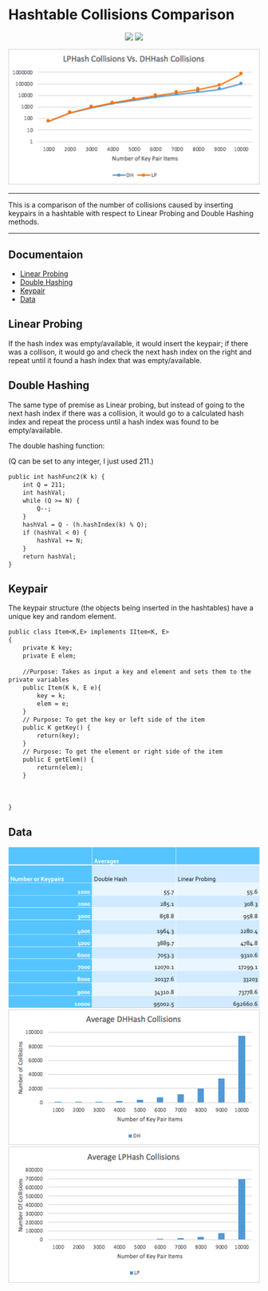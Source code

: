 # Hashtable Collisions Comparison

<p align="center">
    <img src="https://img.shields.io/badge/License-MIT-blue.svg" />
    <img src=https://img.shields.io/badge/Made%20with-Java-red.svg />
</p>
<img src="https://github.com/ajay340/Hashtable-Collisions-Comparison/blob/master/pictures/comparison.png" />

---

This is a comparison of the number of collisions caused by inserting keypairs in a hashtable with respect to Linear Probing and Double Hashing methods.

---

## Documentaion
* [Linear Probing](#linear-probing)
* [Double Hashing](#double-hashing)
* [Keypair](#keypair)
* [Data](#data)

## Linear Probing

If the hash index was empty/available, it would insert the keypair; if there was a collison, it would go and check the next hash index on the right and repeat until it found a hash index that was empty/available.

## Double Hashing

The same type of premise as Linear probing, but instead of going to the next hash index if there was a collision, it would go to a calculated hash index and repeat the process until a hash index was found to be empty/available.

The double hashing function:

(Q can be set to any integer, I just used 211.)
```
public int hashFunc2(K k) {
	int Q = 211;
	int hashVal;
	while (Q >= N) {
		Q--;
	}
	hashVal = Q - (h.hashIndex(k) % Q);
	if (hashVal < 0) {
		hashVal += N;
	}
	return hashVal;
}
```

## Keypair

The keypair structure (the objects being inserted in the hashtables) have a unique key and random element.

```
public class Item<K,E> implements IItem<K, E>
{
	private K key;
	private E elem;

	//Purpose: Takes as input a key and element and sets them to the private variables
	public Item(K k, E e){ 
		key = k;
		elem = e;
	}
	// Purpose: To get the key or left side of the item
	public K getKey() {
		return(key);
	}
	// Purpose: To get the element or right side of the item
	public E getElem() {
		return(elem);
	}

	

}
```
## Data
<img src="https://github.com/ajay340/Hashtable-Collisions-Comparison/blob/master/pictures/table.PNG" />
<img src="https://github.com/ajay340/Hashtable-Collisions-Comparison/blob/master/pictures/avgdh.png" />
<img src="https://github.com/ajay340/Hashtable-Collisions-Comparison/blob/master/pictures/avglp.png" />
